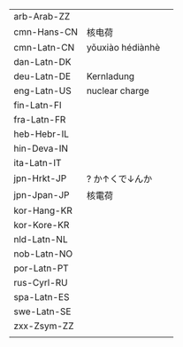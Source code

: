 | | | |
|-|-|-|
| arb-Arab-ZZ |  |  |
| cmn-Hans-CN | 核电荷 |  |
| cmn-Latn-CN | yǒuxiào hédiànhè |  |
| dan-Latn-DK |  |  |
| deu-Latn-DE | Kernladung |  |
| eng-Latn-US | nuclear charge |  |
| fin-Latn-FI |  |  |
| fra-Latn-FR |  |  |
| heb-Hebr-IL |  |  |
| hin-Deva-IN |  |  |
| ita-Latn-IT |  |  |
| jpn-Hrkt-JP | ? か↑くで↓んか |  |
| jpn-Jpan-JP | 核電荷 |  |
| kor-Hang-KR |  |  |
| kor-Kore-KR |  |  |
| nld-Latn-NL |  |  |
| nob-Latn-NO |  |  |
| por-Latn-PT |  |  |
| rus-Cyrl-RU |  |  |
| spa-Latn-ES |  |  |
| swe-Latn-SE |  |  |
| zxx-Zsym-ZZ |  |  |
|  |  |  |
